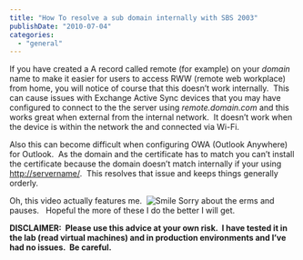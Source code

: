 ```yaml
---
title: "How To resolve a sub domain internally with SBS 2003"
publishDate: "2010-07-04"
categories: 
  - "general"
---
```


If you have created a A record called remote (for example) on your _domain_ name to make it easier for users to access RWW (remote web workplace) from home, you will notice of course that this doesn’t work internally.  This can cause issues with Exchange Active Sync devices that you may have configured to connect to the the server using _remote.domain.com_ and this works great when external from the internal network.  It doesn’t work when the device is within the network the and connected via Wi-Fi. 

Also this can become difficult when configuring OWA (Outlook Anywhere) for Outlook.  As the domain and the certificate has to match you can’t install the certificate because the domain doesn’t match internally if your using [http://servername/](http://servername/).  This resolves that issue and keeps things generally orderly.

Oh, this video actually features me.  ![Smile](http://ramberlinggeek.co.uk/wp-content/uploads/2010/07/wlEmoticonsmile1.png) Sorry about the erms and pauses.   Hopeful the more of these I do the better I will get. 

**DISCLAIMER:  Please use this advice at your own risk.  I have tested it in the lab (read virtual machines) and in production environments and I’ve had no issues.  Be careful.**
